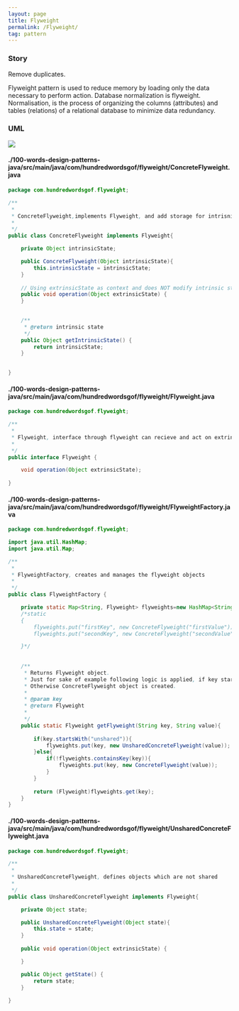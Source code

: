 ```yaml
---
layout: page
title: Flyweight
permalink: /Flyweight/
tag: pattern
---
```




### Story 

Remove duplicates.

Flyweight pattern is used to reduce memory by loading only the data necessary to perform action.
Database normalization is flyweight. Normalisation, is the process of organizing the columns (attributes) and tables (relations) of a relational database to minimize data redundancy.



### UML 
![]({{site.baseurl}}/assets/img/flyweight.png)

#### ./100-words-design-patterns-java/src/main/java/com/hundredwordsgof/flyweight/ConcreteFlyweight.java
```java 
package com.hundredwordsgof.flyweight;

/**
 * 
 * ConcreteFlyweight,implements Flyweight, and add storage for intrisnic state 
 *
 */
public class ConcreteFlyweight implements Flyweight{

	private Object intrinsicState;

	public ConcreteFlyweight(Object intrinsicState){
		this.intrinsicState = intrinsicState;
	}
	
	// Using extrinsicState as context and does NOT modify intrinsic state.
	public void operation(Object extrinsicState) {
	}

	
	/**
	 * @return intrinsic state
	 */
	public Object getIntrinsicState() {
		return intrinsicState;
	}

	
}
```

#### ./100-words-design-patterns-java/src/main/java/com/hundredwordsgof/flyweight/Flyweight.java
```java 
package com.hundredwordsgof.flyweight;

/**
 * 
 * Flyweight, interface through flyweight can recieve and act on extrinic state
 *
 */
public interface Flyweight {

	void operation(Object extrinsicState);
	
}
```

#### ./100-words-design-patterns-java/src/main/java/com/hundredwordsgof/flyweight/FlyweightFactory.java
```java 
package com.hundredwordsgof.flyweight;

import java.util.HashMap;
import java.util.Map;

/**
 * 
 * FlyweightFactory, creates and manages the flyweight objects
 *
 */
public class FlyweightFactory {

	private static Map<String, Flyweight> flyweights=new HashMap<String, Flyweight>();
	/*static
	{
		flyweights.put("firstKey", new ConcreteFlyweight("firstValue"));
		flyweights.put("secondKey", new ConcreteFlyweight("secondValue"));

	}*/
	
	
	/**
	 * Returns Flyweight object. 
	 * Just for sake of example following logic is applied, if key starts with phrase:unshared than UnsharedConcreteFlyweight object is created.
	 * Otherwise ConcreteFlyweight object is created.
	 * 
	 * @param key
	 * @return Flyweight
	 * 
	 */
	public static Flyweight getFlyweight(String key, String value){
		
		if(key.startsWith("unshared")){			
			flyweights.put(key, new UnsharedConcreteFlyweight(value));
		}else{		
			if(!flyweights.containsKey(key)){
				flyweights.put(key, new ConcreteFlyweight(value));				
			}						
		}
		
		return (Flyweight)flyweights.get(key);
	}
}
```

#### ./100-words-design-patterns-java/src/main/java/com/hundredwordsgof/flyweight/UnsharedConcreteFlyweight.java
```java 
package com.hundredwordsgof.flyweight;

/**
 * 
 * UnsharedConcreteFlyweight, defines objects which are not shared
 *
 */
public class UnsharedConcreteFlyweight implements Flyweight{

	private Object state;

	public UnsharedConcreteFlyweight(Object state){
		this.state = state;
	}
	
	public void operation(Object extrinsicState) {

	}

	public Object getState() {
		return state;
	}
	
}
```

